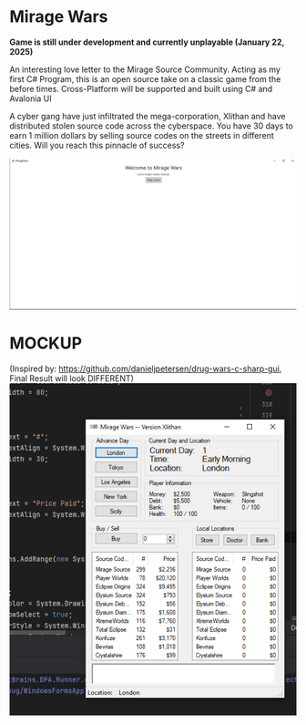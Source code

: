 # Mirage Wars
**Game is still under development and currently unplayable (January 22, 2025)**

An interesting love letter to the Mirage Source Community. Acting as my first C# Program, this is an open source take on
a classic game from the before times. Cross-Platform will be supported and built using C# and Avalonia UI

A cyber gang have just infiltrated the mega-corporation, Xlithan and have distributed stolen source code across the
cyberspace. You have 30 days to earn 1 million dollars by selling source codes on the streets in different cities. 
Will you reach this pinnacle of success?

![Screenshot](mirage.png)

# MOCKUP
(Inspired by: https://github.com/danieljpetersen/drug-wars-c-sharp-gui, Final Result will look DIFFERENT)
![Screenshot](mockup.png)
